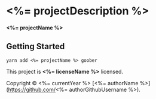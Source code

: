 # <%= projectDescription %>

**<%= projectName %>**

## Getting Started 

```shell
yarn add <%= projectName %> goober
```

This project is **<%= licenseName %>** licensed.

Copyright © <%= currentYear %> [<%= authorName %>](https://github.com/<%= authorGithubUsername %>).
